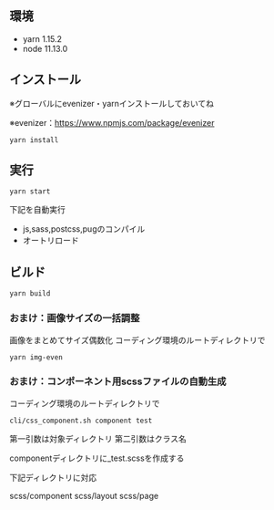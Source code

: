 ## 環境
- yarn 1.15.2
- node 11.13.0

## インストール
※グローバルにevenizer・yarnインストールしておいてね

※evenizer：https://www.npmjs.com/package/evenizer

```
yarn install
```

## 実行

```
yarn start
```
下記を自動実行

* js,sass,postcss,pugのコンパイル
* オートリロード

## ビルド
```
yarn build
```

### おまけ：画像サイズの一括調整
画像をまとめてサイズ偶数化
コーディング環境のルートディレクトリで

```
yarn img-even
```

### おまけ：コンポーネント用scssファイルの自動生成

コーディング環境のルートディレクトリで

```
cli/css_component.sh component test
```

第一引数は対象ディレクトリ
第二引数はクラス名

componentディレクトリに_test.scssを作成する

下記ディレクトリに対応

scss/component
scss/layout
scss/page
